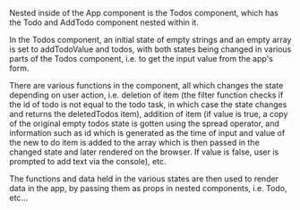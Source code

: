 Nested inside of the App component is the Todos component, which has the Todo and AddTodo component nested within it. 

In the Todos component, an initial state of empty strings and an empty array is set to addTodoValue and todos, with both states being changed in various parts of the Todos component, i.e. to get the input value from the app's form.

There are various functions in the component, all which changes the state depending on user action, i.e. deletion of item (the filter function checks if the id of todo is not equal to the todo task, in which case the state changes and returns the deletedTodos item), addition of item (if value is true, a copy of the original empty todos state is gotten using the spread operator, and information such as id which is generated as the time of input and value of the new to do item is added to the array which is then passed in the changed state and later rendered on the browser. If value is false, user is prompted to add text via the console), etc. 

The functions and data held in the various states are then used to render data in the app, by passing them as props in nested components, i.e. Todo, etc...
